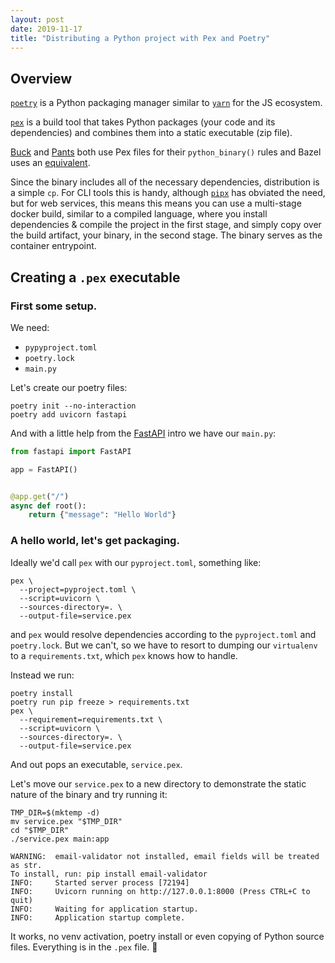 ```yaml
---
layout: post
date: 2019-11-17
title: "Distributing a Python project with Pex and Poetry"
---
```


## Overview

[`poetry`](https://github.com/sdispater/poetry) is a Python packaging manager
similar to [`yarn`](https://github.com/yarnpkg/yarn) for the JS ecosystem.

[`pex`](https://github.com/pantsbuild/pex) is a build tool that takes Python
packages (your code and its dependencies) and combines them into a static
executable (zip file).

[Buck](https://buck.build/rule/python_binary.html) and
[Pants](https://www.pantsbuild.org/build_dictionary.html#bdict_python_binary)
both use Pex files for their `python_binary()` rules and Bazel uses an
[equivalent](https://docs.bazel.build/versions/master/be/python.html).

Since the binary includes all of the necessary dependencies, distribution is a
simple `cp`. For CLI tools this is handy, although
[`pipx`](https://github.com/pipxproject/pipx) has obviated the need, but for
web services, this means this means you can use a multi-stage docker build,
similar to a compiled language, where you install dependencies
& compile the project in the first stage, and simply copy over the
build artifact, your binary, in the second stage. The binary serves as the
container entrypoint.

## Creating a `.pex` executable

### First some setup.

We need:

- `pypyproject.toml`
- `poetry.lock`
- `main.py`

Let's create our poetry files:

```shell
poetry init --no-interaction
poetry add uvicorn fastapi
```

And with a little help from the [FastAPI](https://fastapi.tiangolo.com) intro
we have our `main.py`:

```python
from fastapi import FastAPI

app = FastAPI()


@app.get("/")
async def root():
    return {"message": "Hello World"}
```

### A hello world, let's get packaging.

Ideally we'd call `pex` with our `pyproject.toml`, something like:

```console
pex \
  --project=pyproject.toml \
  --script=uvicorn \
  --sources-directory=. \
  --output-file=service.pex
```

and `pex` would resolve dependencies according to the `pyproject.toml` and
`poetry.lock`. But we can't, so we have to resort to dumping our `virtualenv`
to a `requirements.txt`, which `pex` knows how to handle.

Instead we run:

```console
poetry install
poetry run pip freeze > requirements.txt
pex \
  --requirement=requirements.txt \
  --script=uvicorn \
  --sources-directory=. \
  --output-file=service.pex
```

And out pops an executable, `service.pex`.

Let's move our `service.pex` to a new directory to demonstrate the static
nature of the binary and try running it:

```shell
TMP_DIR=$(mktemp -d)
mv service.pex "$TMP_DIR"
cd "$TMP_DIR"
./service.pex main:app

WARNING:  email-validator not installed, email fields will be treated as str.
To install, run: pip install email-validator
INFO:     Started server process [72194]
INFO:     Uvicorn running on http://127.0.0.1:8000 (Press CTRL+C to quit)
INFO:     Waiting for application startup.
INFO:     Application startup complete.
```

It works, no venv activation, poetry install or even copying of Python source
files. Everything is in the `.pex` file. 🎉
